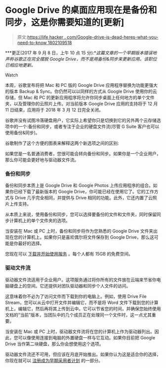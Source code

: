 # Google Drive 的桌面应用现在是备份和同步，这是你需要知道的[更新]

> 原文:[https://life hacker . com/Google-drive-is-dead-heres-what-you-need-to-know 1802109518](https://lifehacker.com/google-drive-is-dead-heres-what-you-need-to-know-1802109518)

***更正(2017 年 9 月 8 日，上午 10 点 15 分):**这篇文章的一个早期版本错误地声称谷歌正在完全摆脱 Google Drive，而不是用备份&同步来更新应用。该职位已相应地更新。*

Watch

本周，谷歌宣布将把 Mac 和 PC 版的 Google Drive 应用程序替换为功能更强大的版本 Backup & Sync。你仍然可以以同样的方式从 Google Drive 使用你的云存储，但 Mac 和 PC 的更新应用程序将允许你同步桌面上任何地方的单个文件夹，以及管理你的云照片上传。对当前版本 Google Drive 应用的支持将于 12 月 11 日结束，应用将于 2018 年 3 月 12 日完全关闭。

谷歌并没有试图冷落硬盘用户，它实际上希望你只是切换到它的另外两个云存储选项中的一个:备份和同步，或者专注于企业的硬盘文件流(尽管 G Suite 客户也可以使用备份&同步)。

谷歌制作了这个方便的图表来解释这两个新选项之间的区别:

如果您是一名普通消费者，您很可能会转向备份和同步。如果你是一个企业用户，那么你可能会更好地与驱动器文件流。

### 备份和同步

备份和同步本质上是 Google Drive 和 Google Photos 上传应用程序的组合。如果你已经下载了最新版本的 Google Drive，你可能已经在使用它了。它的工作方式与 Drive 几乎完全相同，并提供与 Drive 相同的功能。此外，它还内置了云照片上传支持。

从本质上来说，使用备份和同步，您可以选择要备份的文件和文件夹，同时保留同步计算机上的单个文件夹的选项。

当安装在 Mac 或 PC 上时，备份和同步将作为您熟悉的 Google Drive 文件夹出现在您的计算机上。如果你只是喜欢偶尔将文件保存到 Google Drive，那么这可能是你最好的选择。

您现在可以 [下载并开始使用服务](https://www.google.com/drive/download/) 。每个人都有 15GB 的免费空间。

### 驱动文件流

驱动器文件流适用于企业用户。这项服务通过将你所有的文件放在云端来节省你电脑硬盘上的空间。它还提供对团队驱动器和同步个人文件的访问。

这意味着你不必为了访问文件而下载到你的电脑上。例如，使用 Drive File Stream，您可以从云中打开文件并编辑它，而不是将 Word 文件下载到您的计算机上，编辑它，然后再将其上传到云中。它可以节省您的时间，并确保您始终使用文档的“当前”版本，当团队中的几个成员正在处理同一个文件时，这一点尤其重要。

当安装在 Mac 或 PC 上时，驱动器文件流将在您的计算机上作为驱动器列出。因此，您可以像使用连接到电脑的外置硬盘一样与它互动。如果你目前把 Google Drive 当作第二块硬盘，那么你会想使用这个选项。

驱动器文件流还不可用，但应该在月底开始推出。如果你认为这是适合你的选择，你现在就可以 [注册成为早期采用者计划](https://gsuite.google.com/campaigns/index__drive-fs-eap.html) 的一部分。